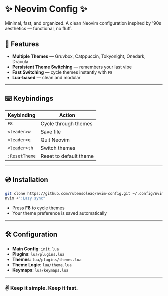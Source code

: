 # ✨ Neovim Config ✨

Minimal, fast, and organized. A clean Neovim configuration inspired by '90s aesthetics — functional, no fluff.

## 🚀 Features
- **Multiple Themes** — Gruvbox, Catppuccin, Tokyonight, Onedark, Dracula
- **Persistent Theme Switching** — remembers your last vibe
- **Fast Switching** — cycle themes instantly with `F8`
- **Lua-based** — clean and modular

---

## ⌨️ Keybindings
| Keybinding | Action |
|-----------|--------|
| `F8`       | Cycle through themes |
| `<leader>w`| Save file             |
| `<leader>q`| Quit Neovim           |
| `<leader>th`| Switch themes         |
| `:ResetTheme`| Reset to default theme |

---


## 💿 Installation

```bash
git clone https://github.com/rubensoleao/nvim-config.git ~/.config/nvim
nvim +":Lazy sync"
```

- Press **F8** to cycle themes
- Your theme preference is saved automatically

---

## 🛠 Configuration

- **Main Config**: `init.lua`
- **Plugins**: `lua/plugins.lua`
- **Themes**: `lua/plugins/themes.lua`
- **Theme Logic**: `lua/theme.lua`
- **Keymaps**: `lua/keymaps.lua`

---

### ✌️ **Keep it simple. Keep it fast.**
